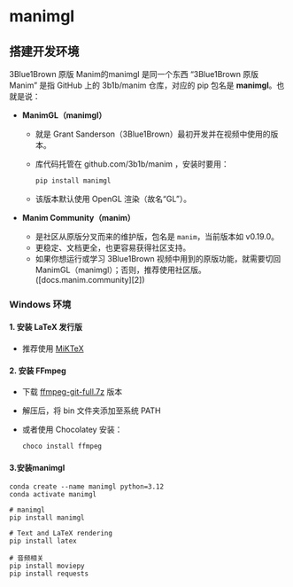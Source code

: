 # manimgl
## 搭建开发环境
3Blue1Brown 原版 Manim的manimgl 是同一个东西
“3Blue1Brown 原版 Manim” 是指 GitHub 上的 3b1b/manim 仓库，对应的 pip 包名是 **manimgl**。也就是说：

* **ManimGL（manimgl）**

  * 就是 Grant Sanderson（3Blue1Brown）最初开发并在视频中使用的版本。
  * 库代码托管在 github.com/3b1b/manim ，安装时要用：

    ```bash
    pip install manimgl
    ```
  * 该版本默认使用 OpenGL 渲染（故名“GL”）。

* **Manim Community（manim）**

  * 是社区从原版分叉而来的维护版，包名是 `manim`，当前版本如 v0.19.0。
  * 更稳定、文档更全，也更容易获得社区支持。
  * 如果你想运行或学习 3Blue1Brown 视频中用到的原版功能，就需要切回 ManimGL（manimgl）；否则，推荐使用社区版。 ([docs.manim.community][2])

### Windows 环境

#### 1. 安装 LaTeX 发行版

- 推荐使用 [MiKTeX](https://miktex.org/download)

#### 2. 安装 FFmpeg

- 下载 [ffmpeg-git-full.7z](https://www.gyan.dev/ffmpeg/builds/) 版本
- 解压后，将 bin 文件夹添加至系统 PATH
- 或者使用 Chocolatey 安装：

  ```bash
  choco install ffmpeg
  ```
#### 3.安装manimgl

```
conda create --name manimgl python=3.12
conda activate manimgl
```
```
# manimgl
pip install manimgl

# Text and LaTeX rendering
pip install latex

# 音频相关
pip install moviepy
pip install requests
```